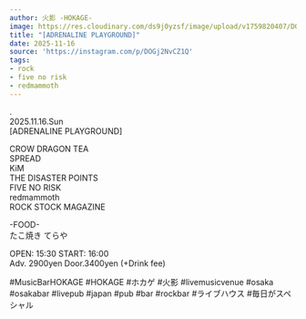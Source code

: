 ```yaml
---
author: 火影 -HOKAGE-
image: https://res.cloudinary.com/ds9j0yzsf/image/upload/v1759820407/DOGj2NvCZ1Q.jpg
title: "[ADRENALINE PLAYGROUND]"
date: 2025-11-16
source: 'https://instagram.com/p/DOGj2NvCZ1Q'
tags:
- rock
- five no risk
- redmammoth
---
```

.<br>
2025.11.16.Sun<br>
[ADRENALINE PLAYGROUND]

CROW DRAGON TEA<br>
SPREAD<br>
KiM<br>
THE DISASTER POINTS<br>
FIVE NO RISK<br>
redmammoth<br>
ROCK STOCK MAGAZINE

-FOOD-<br>
たこ焼き てらや

OPEN: 15:30 START: 16:00<br>
Adv. 2900yen Door.3400yen (+Drink fee)

#MusicBarHOKAGE #HOKAGE #ホカゲ #火影 #livemusicvenue #osaka #osakabar #livepub #japan #pub #bar #rockbar #ライブハウス #毎日がスペシャル